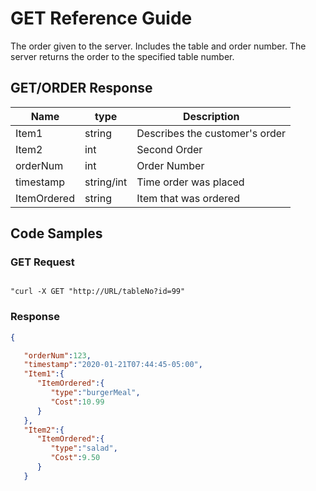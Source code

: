 # GET Reference Guide
The order given to the server. Includes the table and order number.  The server returns the order to the specified table number.  

## GET/ORDER Response

Name | type |  Description
---- | ----- | --------------------
Item1 | string | Describes the customer's order
Item2 | int | Second Order 
orderNum | int | Order Number 
timestamp | string/int | Time order was placed 
ItemOrdered | string | Item that was ordered 

## Code Samples
### GET Request
```none

"curl -X GET "http://URL/tableNo?id=99"
```

### Response

```JSON
{

   "orderNum":123,
   "timestamp":"2020-01-21T07:44:45-05:00",
   "Item1":{
      "ItemOrdered":{
         "type":"burgerMeal",
         "Cost":10.99
      }
   },
   "Item2":{
      "ItemOrdered":{
         "type":"salad",
         "Cost":9.50
      }
   }
```
